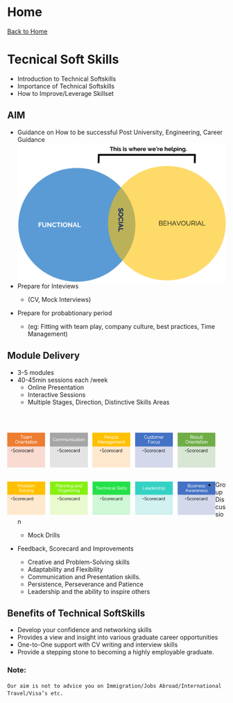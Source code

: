 # Home
[Back to Home](https://apitprogram.github.io/itprogram)

# Tecnical Soft Skills
* Introduction to Technical Softskills
* Importance of Technical Softskills
* How to Improve/Leverage Skillset

## AIM
* Guidance on How to be successful Post University, Engineering, Career Guidance
           <a href="url"><img src="pic1.png" align="left" height="320" width="480" style="vertical-align:middle"></a>
           
* Prepare for Inteviews
    * (CV, Mock Interviews)
* Prepare for probabtionary period
    * (eg: Fitting with team play, company culture, best practices, Time Management)

## Module Delivery
* 3-5 modules
* 40-45min sessions each /week
   * Online Presentation
   * Interactive Sessions
   * Multiple Stages, Direction, Distinctive Skills Areas

<BR clear=all>
<BR clear=all>

<a href="url"><img src="Part 1.png" align="left" height="80" width="480" style="vertical-align:middle" ></a>

<BR clear=all>
<BR clear=all>

<a href="url"><img src="Part 2.png" align="left" height="80" width="480" style="vertical-align:middle" ></a>

* Group Discussion
   * Mock Drills

* Feedback, Scorecard and Improvements
   * Creative and Problem-Solving skills
   * Adaptability and Flexibility
   * Communication and Presentation skills.
   * Persistence, Perseverance and Patience
   * Leadership and the ability to inspire others
  
## Benefits of Technical SoftSkills
   * Develop your confidence and networking skills
   * Provides a view and insight into various graduate career opportunities
   * One-to-One support with CV writing and interview skills
   * Provide a stepping stone to becoming a highly employable graduate.

### Note:
`Our aim is not to advice you on Immigration/Jobs Abroad/International Travel/Visa’s etc.`
